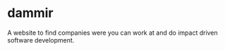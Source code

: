  # dammir
A website to find companies were you can work at and do impact driven software development.
